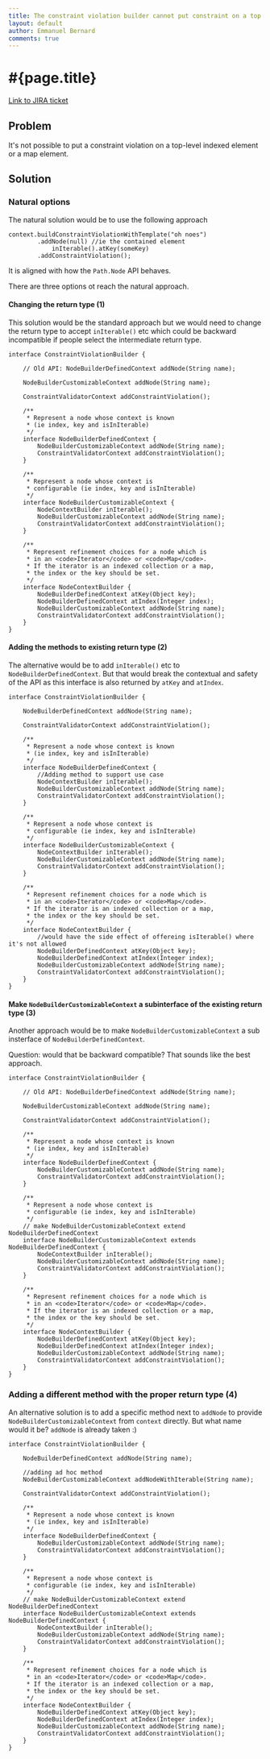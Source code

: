 ```yaml
---
title: The constraint violation builder cannot put constraint on a top level map key
layout: default
author: Emmanuel Bernard
comments: true
---
```


# #{page.title}

[Link to JIRA ticket][jira]  

## Problem

It's not possible to put a constraint violation on a top-level indexed element or a map element.

## Solution

### Natural options

The natural solution would be to use the following approach

    context.buildConstraintViolationWithTemplate("oh noes")
            .addNode(null) //ie the contained element
                inIterable().atKey(someKey)
            .addConstraintViolation();

It is aligned with how the `Path.Node` API behaves.

There are three options ot reach the natural approach.

#### Changing the return type (1)

This solution would be the standard approach but we would need
to change the return type to accept `inIterable()` etc
which could be backward incompatible if people select the intermediate return type.

    interface ConstraintViolationBuilder {

        // Old API: NodeBuilderDefinedContext addNode(String name);

        NodeBuilderCustomizableContext addNode(String name);

        ConstraintValidatorContext addConstraintViolation();

        /**
         * Represent a node whose context is known
         * (ie index, key and isInIterable)
         */
        interface NodeBuilderDefinedContext {
            NodeBuilderCustomizableContext addNode(String name);
            ConstraintValidatorContext addConstraintViolation();
        }

        /**
         * Represent a node whose context is
         * configurable (ie index, key and isInIterable)
         */
        interface NodeBuilderCustomizableContext {
            NodeContextBuilder inIterable();
            NodeBuilderCustomizableContext addNode(String name);
            ConstraintValidatorContext addConstraintViolation();
        }

        /**
         * Represent refinement choices for a node which is
         * in an <code>Iterator</code> or <code>Map</code>.
         * If the iterator is an indexed collection or a map,
         * the index or the key should be set.
         */
        interface NodeContextBuilder {
            NodeBuilderDefinedContext atKey(Object key);
            NodeBuilderDefinedContext atIndex(Integer index);
            NodeBuilderCustomizableContext addNode(String name);
            ConstraintValidatorContext addConstraintViolation();
        }
    }

#### Adding the methods to existing return type (2)

The alternative would be to add `inIterable()` etc to `NodeBuilderDefinedContext`.
But that would break the contextual and safety of the API as this interface is 
also returned by `atKey` and `atIndex`.

    interface ConstraintViolationBuilder {

        NodeBuilderDefinedContext addNode(String name);
        
        ConstraintValidatorContext addConstraintViolation();

        /**
         * Represent a node whose context is known
         * (ie index, key and isInIterable)
         */
        interface NodeBuilderDefinedContext {
            //Adding method to support use case
            NodeContextBuilder inIterable();
            NodeBuilderCustomizableContext addNode(String name);
            ConstraintValidatorContext addConstraintViolation();
        }

        /**
         * Represent a node whose context is
         * configurable (ie index, key and isInIterable)
         */
        interface NodeBuilderCustomizableContext {
            NodeContextBuilder inIterable();
            NodeBuilderCustomizableContext addNode(String name);
            ConstraintValidatorContext addConstraintViolation();
        }

        /**
         * Represent refinement choices for a node which is
         * in an <code>Iterator</code> or <code>Map</code>.
         * If the iterator is an indexed collection or a map,
         * the index or the key should be set.
         */
        interface NodeContextBuilder {
            //would have the side effect of offereing isIterable() where it's not allowed
            NodeBuilderDefinedContext atKey(Object key);
            NodeBuilderDefinedContext atIndex(Integer index);
            NodeBuilderCustomizableContext addNode(String name);
            ConstraintValidatorContext addConstraintViolation();
        }
    }

#### Make `NodeBuilderCustomizableContext` a subinterface of the existing return type (3)

Another approach would be to make `NodeBuilderCustomizableContext` a sub insterface of 
`NodeBuilderDefinedContext`. 

Question: would that be backward compatible? That sounds like the best approach.

    interface ConstraintViolationBuilder {

        // Old API: NodeBuilderDefinedContext addNode(String name);

        NodeBuilderCustomizableContext addNode(String name);

        ConstraintValidatorContext addConstraintViolation();

        /**
         * Represent a node whose context is known
         * (ie index, key and isInIterable)
         */
        interface NodeBuilderDefinedContext {
            NodeBuilderCustomizableContext addNode(String name);
            ConstraintValidatorContext addConstraintViolation();
        }

        /**
         * Represent a node whose context is
         * configurable (ie index, key and isInIterable)
         */
        // make NodeBuilderCustomizableContext extend NodeBuilderDefinedContext
        interface NodeBuilderCustomizableContext extends NodeBuilderDefinedContext {
            NodeContextBuilder inIterable();
            NodeBuilderCustomizableContext addNode(String name);
            ConstraintValidatorContext addConstraintViolation();
        }

        /**
         * Represent refinement choices for a node which is
         * in an <code>Iterator</code> or <code>Map</code>.
         * If the iterator is an indexed collection or a map,
         * the index or the key should be set.
         */
        interface NodeContextBuilder {
            NodeBuilderDefinedContext atKey(Object key);
            NodeBuilderDefinedContext atIndex(Integer index);
            NodeBuilderCustomizableContext addNode(String name);
            ConstraintValidatorContext addConstraintViolation();
        }
    }

### Adding a different method with the proper return type (4)

An alternative solution is to add a specific method next to `addNode` to provide `NodeBuilderCustomizableContext`
from `context` directly. But what name would it be? `addNode` is already taken :)

    interface ConstraintViolationBuilder {

        NodeBuilderDefinedContext addNode(String name);

        //adding ad hoc method
        NodeBuilderCustomizableContext addNodeWithIterable(String name);

        ConstraintValidatorContext addConstraintViolation();

        /**
         * Represent a node whose context is known
         * (ie index, key and isInIterable)
         */
        interface NodeBuilderDefinedContext {
            NodeBuilderCustomizableContext addNode(String name);
            ConstraintValidatorContext addConstraintViolation();
        }

        /**
         * Represent a node whose context is
         * configurable (ie index, key and isInIterable)
         */
        // make NodeBuilderCustomizableContext extend NodeBuilderDefinedContext
        interface NodeBuilderCustomizableContext extends NodeBuilderDefinedContext {
            NodeContextBuilder inIterable();
            NodeBuilderCustomizableContext addNode(String name);
            ConstraintValidatorContext addConstraintViolation();
        }

        /**
         * Represent refinement choices for a node which is
         * in an <code>Iterator</code> or <code>Map</code>.
         * If the iterator is an indexed collection or a map,
         * the index or the key should be set.
         */
        interface NodeContextBuilder {
            NodeBuilderDefinedContext atKey(Object key);
            NodeBuilderDefinedContext atIndex(Integer index);
            NodeBuilderCustomizableContext addNode(String name);
            ConstraintValidatorContext addConstraintViolation();
        }
    }

[jira]: https://hibernate.onjira.com/browse/BVAL-221
